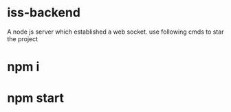 # iss-backend
A node js server which established a web socket.
use following cmds to star the project
# npm i
# npm start

